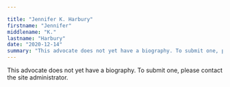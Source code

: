 ```yaml
---

title: "Jennifer K. Harbury"
firstname: "Jennifer"
middlename: "K."
lastname: "Harbury"
date: "2020-12-14"
summary: "This advocate does not yet have a biography. To submit one, please contact the site administrator."
---
```

This advocate does not yet have a biography. To submit one, please contact the site administrator.

